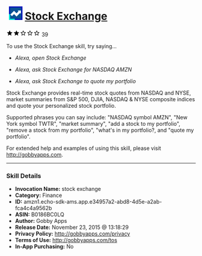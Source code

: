 # &nbsp;<img src="skill_icon" alt="Stock Exchange icon" width="36"> [Stock Exchange](http://alexa.amazon.com/#skills/amzn1.echo-sdk-ams.app.e34957a2-abd8-4d5e-a2ab-fca4c4a9562b)
![2 stars](../../images/ic_star_black_18dp_1x.png)![2 stars](../../images/ic_star_black_18dp_1x.png)![2 stars](../../images/ic_star_border_black_18dp_1x.png)![2 stars](../../images/ic_star_border_black_18dp_1x.png)![2 stars](../../images/ic_star_border_black_18dp_1x.png) 39

To use the Stock Exchange skill, try saying...

* *Alexa, open Stock Exchange*

* *Alexa, ask Stock Exchange for NASDAQ AMZN*

* *Alexa, ask Stock Exchange to quote my portfolio*

Stock Exchange provides real-time stock quotes from NASDAQ and NYSE, market summaries from S&P 500, DJIA, NASDAQ & NYSE composite indices and quote your personalized stock portfolio.

Supported phrases you can say include:
"NASDAQ symbol AMZN",
"New York symbol TWTR",
"market summary",
"add a stock to my portfolio",
"remove a stock from my portfolio",
"what's in my portfolio?,
and "quote my portfolio".

For extended help and examples of using this skill, please visit http://gobbyapps.com.

***

### Skill Details

* **Invocation Name:** stock exchange
* **Category:** Finance
* **ID:** amzn1.echo-sdk-ams.app.e34957a2-abd8-4d5e-a2ab-fca4c4a9562b
* **ASIN:** B0186BC0LQ
* **Author:** Gobby Apps
* **Release Date:** November 23, 2015 @ 13:18:29
* **Privacy Policy:** http://gobbyapps.com/privacy
* **Terms of Use:** http://gobbyapps.com/tos
* **In-App Purchasing:** No
